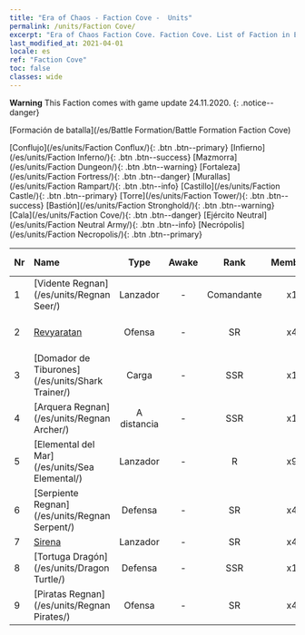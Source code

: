 ```yaml
---
title: "Era of Chaos - Faction Cove -  Units"
permalink: /units/Faction Cove/
excerpt: "Era of Chaos Faction Cove. Faction Cove. List of Faction in Era of Chaos"
last_modified_at: 2021-04-01
locale: es
ref: "Faction Cove"
toc: false
classes: wide
---
```

**Warning** This Faction comes with game update 24.11.2020.
{: .notice--danger}

  [Formación de batalla](/es/Battle Formation/Battle Formation Faction Cove)

 [Conflujo](/es/units/Faction Conflux/){: .btn .btn--primary} [Infierno](/es/units/Faction Inferno/){: .btn .btn--success} [Mazmorra](/es/units/Faction Dungeon/){: .btn .btn--warning} [Fortaleza](/es/units/Faction Fortress/){: .btn .btn--danger} [Murallas](/es/units/Faction Rampart/){: .btn .btn--info} [Castillo](/es/units/Faction Castle/){: .btn .btn--primary} [Torre](/es/units/Faction Tower/){: .btn .btn--success} [Bastión](/es/units/Faction Stronghold/){: .btn .btn--warning} [Cala](/es/units/Faction Cove/){: .btn .btn--danger} [Ejército Neutral](/es/units/Faction Neutral Army/){: .btn .btn--info} [Necrópolis](/es/units/Faction Necropolis/){: .btn .btn--primary} 

  | Nr |         Name        |   Type   | Awake |    Rank   |   Members     |  Stars  | Exclusive | Attack  |     HP    |  Awaken Name  |
  |:---|:--------------------|:--------:|:-----:|:---------:|:-------------:|:-------:|:---------:|:-------:|:---------:|:--------------|
  | 1 | [Vidente Regnan](/es/units/Regnan Seer/) | Lanzador | - | Comandante | x1 | <i class="fas fa-star"/><i class="fas fa-star"/><i class="fas fa-star"/> | - | 1006.9 | 5091 |  Elemental de la Marea  |
  | 2 | [Revyaratan](/es/units/Revyaratan/) | Ofensa | - | SR | x4 | <i class="fas fa-star"/><i class="fas fa-star"/><i class="fas fa-star"/> | - | 1267.1 | 7128 |  Monstruo Marino Ancestral  |
  | 3 | [Domador de Tiburones](/es/units/Shark Trainer/) | Carga | - | SSR | x1 | <i class="fas fa-star"/><i class="fas fa-star"/><i class="fas fa-star"/> | - | 792.0 | 5430 |  Jinete de tiburones  |
  | 4 | [Arquera Regnan](/es/units/Regnan Archer/) | A distancia | - | SSR | x1 | <i class="fas fa-star"/><i class="fas fa-star"/><i class="fas fa-star"/> | - | 235.5 | 1245 |   -   |
  | 5 | [Elemental del Mar](/es/units/Sea Elemental/) | Lanzador | - | R | x9 | <i class="fas fa-star"/> | - | 201.8 | 1446 |  Elemental de la Marea  |
  | 6 | [Serpiente Regnan](/es/units/Regnan Serpent/) | Defensa | - | SR | x4 | <i class="fas fa-star"/><i class="fas fa-star"/><i class="fas fa-star"/> | - | 100.9 | 3027 |    |
  | 7 | [Sirena](/es/units/Mermaid/) | Lanzador | - | SR | x4 | <i class="fas fa-star"/><i class="fas fa-star"/><i class="fas fa-star"/> | - | 185.0 | 1648 |   -   |
  | 8 | [Tortuga Dragón](/es/units/Dragon Turtle/) | Defensa | - | SSR | x1 | <i class="fas fa-star"/><i class="fas fa-star"/><i class="fas fa-star"/> | - | 362.0 | 12000 |  Tortuga Dragón Primigenia  |
  | 9 | [Piratas Regnan](/es/units/Regnan Pirates/) | Ofensa | - | SR | x4 | <i class="fas fa-star"/><i class="fas fa-star"/> | + | 99.3 | 695 |  Rey de los Piratas  |
